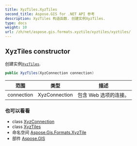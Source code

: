 ```yaml
---
title: XyzTiles.XyzTiles
second_title: Aspose.GIS for .NET API 参考
description: XyzTiles 构造函数. 创建实例XyzTiles.
type: docs
weight: 10
url: /zh/net/aspose.gis.formats.xyztile/xyztiles/xyztiles/
---
```

## XyzTiles constructor

创建实例[`XyzTiles`](../).

```csharp
public XyzTiles(XyzConnection connection)
```

| 范围 | 类型 | 描述 |
| --- | --- | --- |
| connection | XyzConnection | 包含 Web 选项的连接。 |

### 也可以看看

* class [XyzConnection](../../xyzconnection/)
* class [XyzTiles](../)
* 命名空间 [Aspose.Gis.Formats.XyzTile](../../xyztiles/)
* 部件 [Aspose.GIS](../../../)


